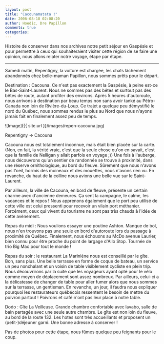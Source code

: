 ```yaml
---
layout: post
title: "Cacounamatata !"
date: 2006-08-18 02:08:20
author: Hoedic, Dre Papillon
comments: true
categories: 
---
```



Histoire de conserver dans nos archives notre petit séjour en Gaspésie et pour permettre à ceux qui souhaiteraient visiter cette région de se faire une opinion, nous allons relater notre voyage, étape par étape.

***

Samedi matin, Repentigny, la voiture est chargée, les chats lâchement abandonnés chez belle-maman Papillon, nous sommes prêts pour le départ.

Destination : Cacouna. Ce n'est pas exactement la Gaspésie, à peine est-ce le Bas-Saint-Laurent. Nous ne sommes pas des bêtes et surtout pas des bêtes de route, autant profiter des environs. Après 5 heures d'autoroute, nous arrivons à destination par beau temps non sans avoir tanké au Pétro-Canada non loin de Rivière-du-Loup. Ce trajet a quelque peu démystifié le nord du Québec, nous sommes rendus le plus au Nord que nous n'ayons jamais fait en finalement assez peu de temps.

![Image]({{ site.url }}/images/repen-cacouna.jpg)
<div class="photoattrib">Repentigny -> Cacouna</div>



Cacouna nous est totalement inconnue, mais était bien placée sur la carte. (Non, en fait, la vérité vraie, c'est que la seule chose qu'on en savait, c'est que la famille de Nelligan y allait parfois en voyage ;))  Une fois à l'auberge, nous découvrons qu'un sentier de randonnée se trouve à proximité, dans une réserve ornithologique, au bord du fleuve. Sûrement que nous n'avons pas l'oeil, hormis des moineaux et des mouettes, nous n'avons rien vu. En revanche, du haut de la colline nous avions une belle vue sur le Saint-Laurent.

Par ailleurs, la ville de Cacouna, en bord de fleuve, présente un certain charme avec d'ancienne demeures. Ça sent la campagne, le calme, les vacances et le repos !  Nous apprenons également que le port peu utilisé de cette ville est celui pressenti pour recevoir un vilain port méthanier. Forcément, ceux qui vivent du tourisme ne sont pas très chauds à l'idée de cette avènement.

Repas du midi : Nous voulions essayer une poutine Ashton. Manque de bol, nous n'en trouvons pas une seule en bord d'autoroute lors du passage à proximité de Québec. Finalement, nous échouons au McDo avenue Laurier, bien connu pour être proche du point de largage d'Allo Stop. Tournée de trio Big Mac pour tout le monde !

Repas du soir : le restaurant La Mariniène nous est conseillé par le gîte. Bon, sans plus. Une belle terrasse en forme de coque de bateau, un service un peu nonchalant et un voisin de table visiblement cycliste en plein trip. Nous découvrirons par la suite que les voyageurs ayant opté pour le vélo comme moyen de déplacement sont assez nombreux. Par ailleurs, celui-ci a la délicatesse de changer de table pour aller fumer alors que nous sommes sur la terrasse, un gentleman. En revanche, un jour, il faudra nous expliquer pourquoi les restaurateurs québécois ressentent le besoin de mettre du poivron partout ! Poivrons et café n'ont pas leur place à notre table.

Dodo : Gîte La Veilleuse. Grande chambre confortable avec lavabo, salle de bain partagée avec une seule autre chambre. Le gîte est non loin du fleuve, au bord de la route 132. Les hotes sont très accueillants et proposent un (petit-)déjeuner garni.  Une bonne adresse à conserver !

Pas de photos pour cette étape, nous fûmes quelque peu feignants pour le coup.